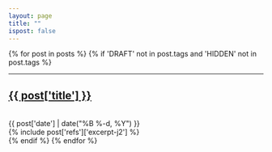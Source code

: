 ```yaml
---
layout: page
title: ""
ispost: false
---
```

{% for post in posts %}
{% if 'DRAFT' not in post.tags and 'HIDDEN' not in post.tags %}
<div class="index-single-post" id="{{ post['post_id'] }}">
<hr class="slender post-layout" />
<a href="{{ post['url'] }}"><h2 class="larger">{{ post['title'] }}</h2></a>
<br><span class="smaller">{{ post['date'] | date("%B %-d, %Y") }}</span>  <br/>
<div>
{% include post['refs']['excerpt-j2'] %}
</div>
</div>
{% endif %}
{% endfor %}
